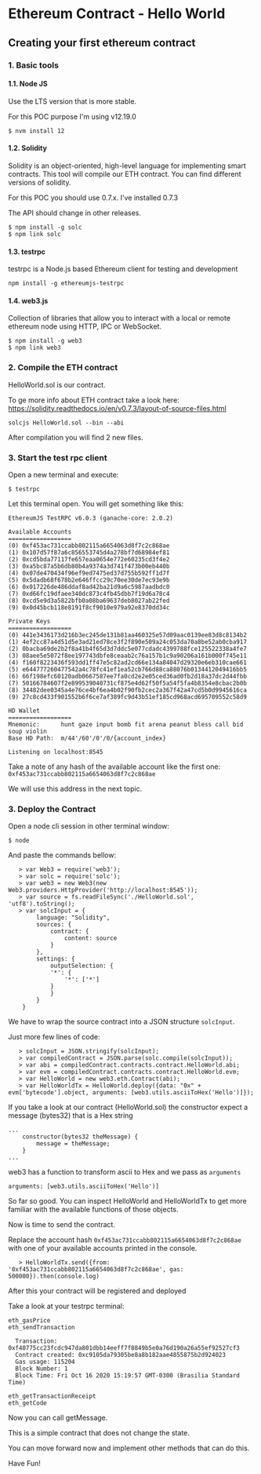 # Ethereum Contract - Hello World

## Creating your first ethereum contract

### 1. Basic tools

#### 1.1. Node JS
Use the LTS version that is more stable. 

For this POC purpose I'm using v12.19.0

```
$ nvm install 12
```

#### 1.2. Solidity
Solidity is an object-oriented, high-level language for implementing smart contracts.
This tool will compile our ETH contract.
You can find different versions of solidity. 

For this POC you should use 0.7.x. I've installed 0.7.3

The API should change in other releases.

```
$ npm install -g solc
$ npm link solc
```

#### 1.3. testrpc

testrpc is a Node.js based Ethereum client for testing and development

```
npm install -g ethereumjs-testrpc
```


#### 1.4. web3.js

Collection of libraries that allow you to interact with a local or remote ethereum node using HTTP, IPC or WebSocket.

```
$ npm install -g web3
$ npm link web3
```

### 2. Compile the ETH contract

HelloWorld.sol is our contract. 

To ge more info about ETH contract take a look here: https://solidity.readthedocs.io/en/v0.7.3/layout-of-source-files.html


```
solcjs HelloWorld.sol --bin --abi
```

After compilation you will find 2 new files.


### 3. Start the test rpc client

Open a new terminal and execute:

```
$ testrpc
```

Let this terminal open. You will get something like this:

```
EthereumJS TestRPC v6.0.3 (ganache-core: 2.0.2)

Available Accounts
==================
(0) 0xf453ac731ccabb802115a6654063d8f7c2c868ae
(1) 0x107d57f87a6c856553745d4a278bf7d68984ef81
(2) 0xcd5bda77117fe657eaa0654e772e60235cd3f4e2
(3) 0xa5bc87a5b6db80b4a9374a3d741f473b00eb440b
(4) 0x07de470434f96ef9ed7475ed37d755b592ff1d7f
(5) 0x5dadb68f678b2e646ffcc29c70ee30de7ec93e9b
(6) 0x017226de486ddaf8ad42ba21d9a6c5987aadbdc0
(7) 0xd66fc19dfaee340dc873c4fb45dbb7f19d6a78c4
(8) 0xcd5e9d3a5822bfb0a08ba69637deb8027ab22fed
(9) 0x0d45bcb118e8191f8cf9010e979a92e8370dd34c

Private Keys
==================
(0) 441e3436173d216b3ec245de131b81aa460325e57d09aac0139ee83d8c8134b2
(1) 4ef2cc87a4d51d5e3ad21ed78ce3f2f890e509a24c053da70a8be52ab0cba917
(2) 0bacba69de2b2f8a41b4f65d3d7ddc5e077cdadc4399788fce125522338a4fe7
(3) 08aee5e5072f8ee197743dbfe8ceaab2c76a157b1c9a90206a161b000f745e11
(4) f160f8223436f593dd1ff47e5c82ad2cd66e134a84047d29320e6eb310cae661
(5) e644777260477542a4c78fc41ef1ea52cb766d88ca88076b0134412049416bb5
(6) 66f198efc60120adb0667587ee7fa0cd2e2e05ced36ad0fb2d18a37dc2d44fbb
(7) 50166784607f2e899539040731cf875e4d62f50f5a54f5fa4b8354e8cbac2b0b
(8) 34482dee0345a4e76ce4bf6ea4b02f90fb2cec2a367f42a47cd5b0d9945616ca
(9) 27c8cd433f901552b6f6ce7af389fc9d43b51ef185cd968acd695709552c58d9

HD Wallet
==================
Mnemonic:      hunt gaze input bomb fit arena peanut bless call bid soup violin
Base HD Path:  m/44'/60'/0'/0/{account_index}

Listening on localhost:8545

```

Take a note of any hash of the available account like the first one: `0xf453ac731ccabb802115a6654063d8f7c2c868ae`

We will use this address in the next topic.


### 3. Deploy the Contract

Open a node cli session in other terminal window:

```
$ node
```

And paste the commands bellow:

```
   > var Web3 = require('web3');
   > var solc = require('solc');
   > var web3 = new Web3(new Web3.providers.HttpProvider('http://localhost:8545'));
   > var source = fs.readFileSync('./HelloWorld.sol', 'utf8').toString();
   > var solcInput = {
        language: "Solidity",
        sources: { 
            contract: {
                content: source
            }
        },
        settings: {
            outputSelection: {
            '*': {
                '*': ['*']
            }
            }
        }
    }

```

We have to wrap the source contract into a JSON structure `solcInput`.

Just more few lines of code:

```
   > solcInput = JSON.stringify(solcInput);
   > var compiledContract = JSON.parse(solc.compile(solcInput));
   > var abi = compiledContract.contracts.contract.HelloWorld.abi;
   > var evm = compiledContract.contracts.contract.HelloWorld.evm;
   > var HelloWorld = new web3.eth.Contract(abi);
   > var HelloWorldTx = HelloWorld.deploy({data: "0x" + evm['bytecode'].object, arguments: [web3.utils.asciiToHex('Hello')]});

```

If you take a look at our contract (HelloWorld.sol) the constructor expect a message (bytes32) that is a Hex string

```
...
    constructor(bytes32 theMessage) {
        message = theMessage;
    }
...

```

web3 has a function to transform ascii to Hex and we pass as `arguments` 

```
arguments: [web3.utils.asciiToHex('Hello')]
```

So far so good. You can inspect HelloWorld and HelloWorldTx to get more familiar with the available functions of those objects.

Now is time to send the contract.

Replace the account hash `0xf453ac731ccabb802115a6654063d8f7c2c868ae` with one of your available accounts printed in the console.

```
   > HelloWorldTx.send({from: '0xf453ac731ccabb802115a6654063d8f7c2c868ae', gas: 500000}).then(console.log)
```

After this your contract will be registered and deployed

Take a look at your testrpc terminal:

```
eth_gasPrice
eth_sendTransaction

  Transaction: 0xf40775cc23fcdc947da801dbb14eeff7f8849b5e0a76d190a26a55ef92527cf3
  Contract created: 0xc9105da79305be8a8b182aae4855875b2d924023
  Gas usage: 115204
  Block Number: 1
  Block Time: Fri Oct 16 2020 15:19:57 GMT-0300 (Brasilia Standard Time)

eth_getTransactionReceipt
eth_getCode

```

Now you can call getMessage.

This is a simple contract that does not change the state. 

You can move forward now and implement other methods that can do this.

Have Fun!

